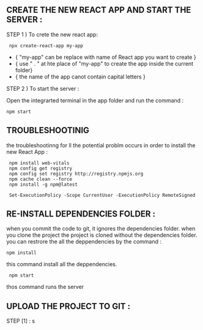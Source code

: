 CREATE THE NEW REACT APP AND START THE SERVER :
-


STEP 1 ) To crete the new react app:
   
     npx create-react-app my-app 

* { "my-app" can be replace with name of React app you want to create }
* { use " . " at hte place of "my-app" to create the app inside the current folder}
* { the name of the app canot contain capital letters }

STEP 2 ) To start the server :
 
  Open the integrarted terminal in the app folder and run the command :
    
    npm start


TROUBLESHOOTINIG
-





the troubleshootinng for ll the potential problm occurs in order to install the new React App :
    
     npm install web-vitals
     npm config get registry
     npm config set registry http://registry.npmjs.org
     npm cache clean --force 
     npm install -g npm@latest

     Set-ExecutionPolicy -Scope CurrentUser -ExecutionPolicy RemoteSigned

     
RE-INSTALL DEPENDENCIES FOLDER :
-


when you commit the code to git, it ignores the dependencies folder.
when you clone the project the project is cloned without the dependencies folder. 
you can restrore the all the deppendencies by the command :

    npm install
this command install all the deppendencies.
   
     npm start
thos command runs the server  





UPLOAD THE PROJECT TO GIT :
-

STEP [1] : s